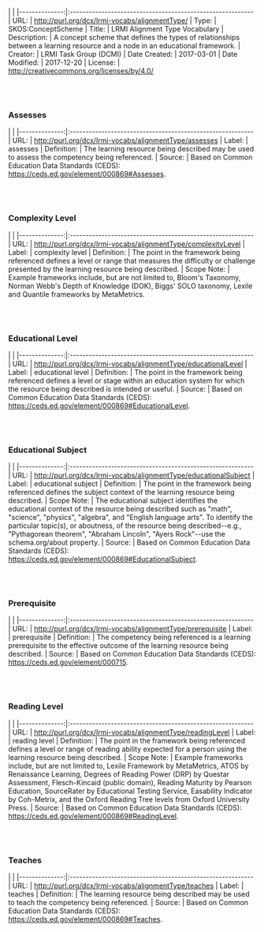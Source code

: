 
|               |
|--------------:|:----------------------------------------------------------
| URL:    | http://purl.org/dcx/lrmi-vocabs/alignmentType/ 
| Type:   | SKOS:ConceptScheme 
| Title: | LRMI Alignment Type Vocabulary 
| Description: | A concept scheme that defines the types of relationships between a learning resource and a node in an educational framework. 
| Creator: | LRMI Task Group (DCMI) 
| Date Created: | 2017-03-01 
| Date Modified: | 2017-12-20 
| License: | http://creativecommons.org/licenses/by/4.0/ 

<br /><br />

### <a id="assesses" /> Assesses 

|               |
|--------------:|:----------------------------------------------------------
| URL:    | http://purl.org/dcx/lrmi-vocabs/alignmentType/assesses
| Label: | assesses 
| Definition: | The learning resource being described may be used to assess the competency being referenced. 
| Source: | Based on Common Education Data Standards (CEDS): https://ceds.ed.gov/element/000869#Assesses. 

<br /><br />

### <a id="complexityLevel" /> Complexity Level 

|               |
|--------------:|:----------------------------------------------------------
| URL:    | http://purl.org/dcx/lrmi-vocabs/alignmentType/complexityLevel
| Label: | complexity level 
| Definition: | The point in the framework being referenced defines a level or range that measures the difficulty or challenge presented by the learning resource being described. 
| Scope Note: | Example frameworks include, but are not limited to, Bloom's Taxonomy, Norman Webb's Depth of Knowledge (DOK), Biggs' SOLO taxonomy, Lexile and Quantile frameworks by MetaMetrics. 

<br /><br />

### <a id="educationalLevel" /> Educational Level 

|               |
|--------------:|:----------------------------------------------------------
| URL:    | http://purl.org/dcx/lrmi-vocabs/alignmentType/educationalLevel
| Label: | educational level 
| Definition: | The point in the framework being referenced defines a level or stage within an education system for which the resource being described is intended or useful. 
| Source: | Based on Common Education Data Standards (CEDS): https://ceds.ed.gov/element/000869#EducationalLevel. 

<br /><br />

### <a id="educationalSubject" /> Educational Subject 

|               |
|--------------:|:----------------------------------------------------------
| URL:    | http://purl.org/dcx/lrmi-vocabs/alignmentType/educationalSubject
| Label: | educational subject 
| Definition: | The point in the framework being referenced defines the subject context of the learning resource being described. 
| Scope Note: | The educational subject identifies the educational context of the resource being described such as "math", "science", "physics", "algebra", and "English language arts". To identify the particular topic(s), or aboutness, of the resource being described--e.g., "Pythagorean theorem", "Abraham Lincoln", "Ayers Rock"--use the schema.org/about property. 
| Source: | Based on Common Education Data Standards (CEDS): https://ceds.ed.gov/element/000869#EducationalSubject. 

<br /><br />

### <a id="prerequisite" /> Prerequisite 

|               |
|--------------:|:----------------------------------------------------------
| URL:    | http://purl.org/dcx/lrmi-vocabs/alignmentType/prerequisite
| Label: | prerequisite 
| Definition: | The competency being referenced is a learning prerequisite to the effective outcome of the learning resource being described. 
| Source: | Based on Common Education Data Standards (CEDS): https://ceds.ed.gov/element/000715. 

<br /><br />

### <a id="readingLevel" /> Reading Level 

|               |
|--------------:|:----------------------------------------------------------
| URL:    | http://purl.org/dcx/lrmi-vocabs/alignmentType/readingLevel
| Label: | reading level 
| Definition: | The point in the framework being referenced defines a level or range of reading ability expected for a person using the learning resource being described. 
| Scope Note: | Example frameworks include, but are not limited to, Lexile Framework by MetaMetrics, ATOS by Renaissance Learning, Degrees of Reading Power (DRP) by Questar Assessment, Flesch-Kincaid (public domain), Reading Maturity by Pearson Education, SourceRater by Educational Testing Service, Easability Indicator by Coh-Metrix, and the Oxford Reading Tree levels from Oxford University Press. 
| Source: | Based on Common Education Data Standards (CEDS): https://ceds.ed.gov/element/000869#ReadingLevel. 

<br /><br />

### <a id="teaches" /> Teaches 

|               |
|--------------:|:----------------------------------------------------------
| URL:    | http://purl.org/dcx/lrmi-vocabs/alignmentType/teaches
| Label: | teaches 
| Definition: | The learning resource being described may be used to teach the competency being referenced. 
| Source: | Based on Common Education Data Standards (CEDS): https://ceds.ed.gov/element/000869#Teaches. 

<br /><br />

